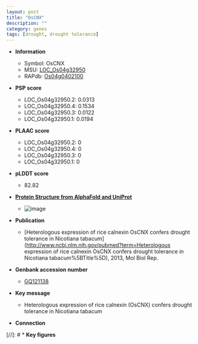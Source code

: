 ```yaml
---
layout: post
title: "OsCNX"
description: ""
category: genes
tags: [drought, drought tolerance]
---
```


* **Information**  
    + Symbol: OsCNX  
    + MSU: [LOC_Os04g32950](http://rice.plantbiology.msu.edu/cgi-bin/ORF_infopage.cgi?orf=LOC_Os04g32950)  
    + RAPdb: [Os04g0402100](http://rapdb.dna.affrc.go.jp/viewer/gbrowse_details/irgsp1?name=Os04g0402100)  

* **PSP score**  
    + LOC_Os04g32950.2: 0.0313 
    + LOC_Os04g32950.4: 0.1534 
    + LOC_Os04g32950.3: 0.0122 
    + LOC_Os04g32950.1: 0.0194 

* **PLAAC score**  
    + LOC_Os04g32950.2: 0 
    + LOC_Os04g32950.4: 0 
    + LOC_Os04g32950.3: 0 
    + LOC_Os04g32950.1: 0 

* **pLDDT score**
    + 82.82

* **[Protein Structure from AlphaFold and UniProt](https://www.uniprot.org/uniprotkb/Q7XV86/entry#structure)**
    + ![image](https://ricepsp.github.io/images/Q7/AF-Q7XV86-F1.png)

* **Publication**  
    + [Heterologous expression of rice calnexin OsCNX confers drought tolerance in Nicotiana tabacum](http://www.ncbi.nlm.nih.gov/pubmed?term=Heterologous expression of rice calnexin OsCNX confers drought tolerance in Nicotiana tabacum%5BTitle%5D), 2013, Mol Biol Rep.

* **Genbank accession number**  
    + [GQ121138](http://www.ncbi.nlm.nih.gov/nuccore/GQ121138)

* **Key message**  
    + Heterologous expression of rice calnexin (OsCNX) confers drought tolerance in Nicotiana tabacum

* **Connection**  

[//]: # * **Key figures**  


